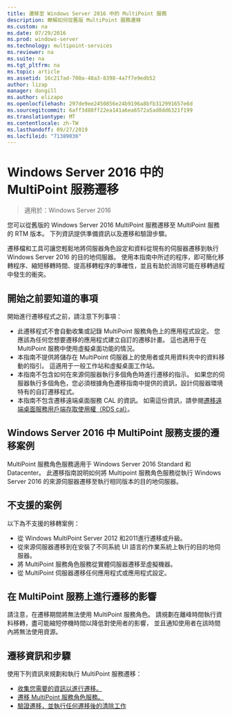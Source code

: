 ```yaml
---
title: 遷移至 Windows Server 2016 中的 MultiPoint 服務
description: 瞭解如何從舊版 MultiPoint 服務遷移
ms.custom: na
ms.date: 07/29/2016
ms.prod: windows-server
ms.technology: multipoint-services
ms.reviewer: na
ms.suite: na
ms.tgt_pltfrm: na
ms.topic: article
ms.assetid: 16c217ad-700a-48a3-8398-4a7f7e9edb52
author: lizap
manager: dongill
ms.author: elizapo
ms.openlocfilehash: 297de9ee2450856e24b9196a8bfb312991657e6d
ms.sourcegitcommit: 6aff3d88ff22ea141a6ea6572a5ad8dd6321f199
ms.translationtype: MT
ms.contentlocale: zh-TW
ms.lasthandoff: 09/27/2019
ms.locfileid: "71389036"
---
```

# <a name="multipoint-services-migration-in-windows-server-2016"></a>Windows Server 2016 中的 MultiPoint 服務遷移
>適用於：Windows Server 2016

您可以從舊版的 Windows Server 2016 MultiPoint 服務遷移至 MultiPoint 服務的 RTM 版本。 下列資訊提供準備資訊以及遷移和驗證步驟。

遷移檔和工具可讓您輕鬆地將伺服器角色設定和資料從現有的伺服器遷移到執行 Windows Server 2016 的目的地伺服器。 使用本指南中所述的程序，即可簡化移轉程序、縮短移轉時間、提高移轉程序的準確性，並且有助於消除可能在移轉過程中發生的衝突。 

## <a name="what-to-know-before-you-begin"></a>開始之前要知道的事項
開始進行遷移程式之前，請注意下列事項：

- 此遷移程式不會自動收集或記錄 MultiPoint 服務角色上的應用程式設定。 您應該為任何您想要遷移的應用程式建立自訂的遷移計畫。 這也適用于在 MultiPoint 服務中使用虛擬桌面功能的情況。
- 本指南不提供將儲存在 MultiPoint 伺服器上的使用者或共用資料夾中的資料移動的指引。 這適用于一般工作站和虛擬桌面工作站。
- 本指南不包含如何在來源伺服器執行多個角色時進行遷移的指示。 如果您的伺服器執行多個角色，您必須根據角色遷移指南中提供的資訊，設計伺服器環境特有的自訂遷移程式。
- 本指南不包含遷移遠端桌面服務 CAL 的資訊。 如需這份資訊，請參閱[遷移遠端桌面服務用戶端存取使用權（RDS cal）](https://technet.microsoft.com/library/dd851844.aspx)。

## <a name="supported-migration-scenarios-for-multipoint-services-in-windows-server-2016"></a>Windows Server 2016 中 MultiPoint 服務支援的遷移案例
MultiPoint 服務角色服務適用于 Windows Server 2016 Standard 和 Datacenter。 此遷移指南說明如何將 Multipoint 服務角色服務從執行 Windows Server 2016 的來源伺服器遷移至執行相同版本的目的地伺服器。

## <a name="scenarios-that-are-not-supported"></a>不支援的案例

以下為不支援的移轉案例：

- 從 Windows MultiPoint Server 2012 和2011進行遷移或升級。
- 從來源伺服器遷移到在安裝了不同系統 UI 語言的作業系統上執行的目的地伺服器。
- 將 MultiPoint 服務角色服務從實體伺服器遷移至虛擬機器。
- 從 MultiPoint 伺服器遷移任何應用程式或應用程式設定。

## <a name="the-impact-of-migration-on-multipoint-services"></a>在 MultiPoint 服務上進行遷移的影響
請注意，在遷移期間將無法使用 MultiPoint 服務角色。 請規劃在離峰時間執行資料移轉，盡可能縮短停機時間以降低對使用者的影響， 並且通知使用者在該時間內將無法使用資源。

## <a name="migration-information-and-steps"></a>遷移資訊和步驟
使用下列資訊來規劃和執行 MultiPoint 服務遷移：

- [收集您需要的資訊以進行遷移。](multipoint-services-migration-preparation.md)
- [遷移 MultiPoint 服務角色服務。](multipoint-services-migration-steps.md)
- [驗證遷移，並執行任何遷移後的清除工作](multipoint-services-post-migration-steps.md)